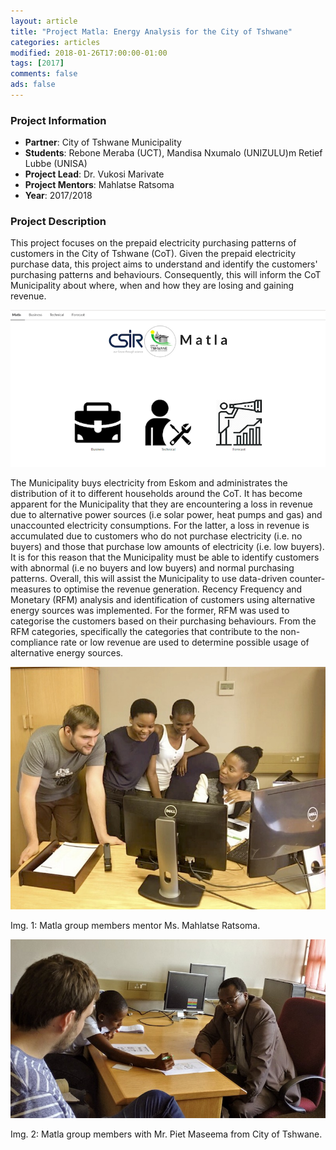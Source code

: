 ```yaml
---
layout: article
title: "Project Matla: Energy Analysis for the City of Tshwane"
categories: articles
modified: 2018-01-26T17:00:00-01:00
tags: [2017]
comments: false
ads: false
---
```



### Project Information

* **Partner**: City of Tshwane Municipality
* **Students**: Rebone Meraba (UCT), Mandisa Nxumalo (UNIZULU)m Retief Lubbe (UNISA)
* **Project Lead**: Dr. Vukosi Marivate
* **Project Mentors**: Mahlatse Ratsoma
* **Year**: 2017/2018

### Project Description

This project focuses on the prepaid electricity purchasing patterns of customers in the City of Tshwane (CoT). Given the prepaid electricity purchase data, this project aims to understand and identify the customers' purchasing patterns and behaviours. Consequently, this will inform the CoT Municipality about where, when and how they are losing and gaining revenue.

![Dash](/images/project-matla-dash.png)

The Municipality buys electricity from Eskom and administrates the distribution of it to different households around the CoT. It has become apparent for the Municipality that they are encountering a loss in revenue due to alternative power sources (i.e solar power, heat pumps and gas) and unaccounted electricity consumptions.  For the latter, a loss in revenue is accumulated due to customers who do not purchase electricity (i.e. no buyers) and those that purchase low amounts of electricity (i.e. low buyers). It is for this reason that the Municipality must be able to identify customers with abnormal (i.e no buyers and low buyers) and normal purchasing patterns. Overall, this will assist the Municipality to use data-driven counter-measures to optimise the revenue generation. Recency Frequency and Monetary (RFM) analysis and identification of customers using alternative  energy sources was implemented. For the former, RFM was used to categorise the customers based on their purchasing behaviours. From the RFM categories, specifically the categories that contribute to the non-compliance rate or low revenue are used to determine possible usage of alternative energy sources. 


![TeamMentor](/images/project-matla-mentor.jpg)

Img. 1: Matla group members mentor Ms. Mahlatse Ratsoma.

![TeamCOT](/images/project-matla-cot.jpg)

Img. 2: Matla group members with Mr. Piet Maseema from City of Tshwane.


